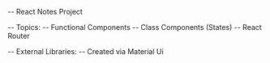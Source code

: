 -- React Notes Project

-- Topics:
-- Functional Components
-- Class Components (States)
-- React Router

-- External Libraries:
-- Created via Material Ui
